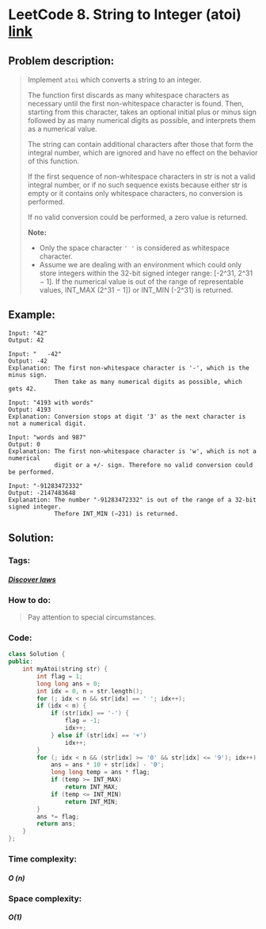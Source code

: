 # LeetCode 8. String to Integer (atoi) [link](https://leetcode.com/problems/string-to-integer-atoi/)

## Problem description:

> Implement `atoi` which converts a string to an integer.
>
> The function first discards as many whitespace characters as necessary until the first non-whitespace character is found. Then, starting from this character, takes an optional initial plus or minus sign followed by as many numerical digits as possible, and interprets them as a numerical value.
>
> The string can contain additional characters after those that form the integral number, which are ignored and have no effect on the behavior of this function.
>
> If the first sequence of non-whitespace characters in str is not a valid integral number, or if no such sequence exists because either str is empty or it contains only whitespace characters, no conversion is performed.
>
> If no valid conversion could be performed, a zero value is returned.
>
> **Note:**
>
> - Only the space character `' '` is considered as whitespace character.
> - Assume we are dealing with an environment which could only store integers within the 32-bit signed integer range: [-2^31,  2^31 − 1]. If the numerical value is out of the range of representable values, INT_MAX (2^31 − 1]) or INT_MIN (-2^31) is returned.

## Example:

```
Input: "42"
Output: 42

Input: "   -42"
Output: -42
Explanation: The first non-whitespace character is '-', which is the minus sign.
             Then take as many numerical digits as possible, which gets 42.
             
Input: "4193 with words"
Output: 4193
Explanation: Conversion stops at digit '3' as the next character is not a numerical digit.

Input: "words and 987"
Output: 0
Explanation: The first non-whitespace character is 'w', which is not a numerical 
             digit or a +/- sign. Therefore no valid conversion could be performed.
             
Input: "-91283472332"
Output: -2147483648
Explanation: The number "-91283472332" is out of the range of a 32-bit signed integer.
             Thefore INT_MIN (−231) is returned.
```

## Solution:

### Tags:

#### *[Discover laws](https://github.com/yang-233/Algorithm-note/tree/master/Discover-laws)* 

### How to do:

> Pay attention to special circumstances.

### Code:

```c++
class Solution {
public:
    int myAtoi(string str) {
        int flag = 1;
        long long ans = 0;
        int idx = 0, n = str.length();
        for (; idx < n && str[idx] == ' '; idx++);
        if (idx < n) {
            if (str[idx] == '-') {
                flag = -1;
                idx++;
            } else if (str[idx] == '+')
                idx++;
        }
        for (; idx < n && (str[idx] >= '0' && str[idx] <= '9'); idx++) {
            ans = ans * 10 + str[idx] - '0';
            long long temp = ans * flag;
            if (temp >= INT_MAX)
                return INT_MAX;
            if (temp <= INT_MIN)
                return INT_MIN;
        }
        ans *= flag;
        return ans;
    }
};
```

### Time complexity:

#### *O (n)*

### Space complexity:

#### *O(1)*

